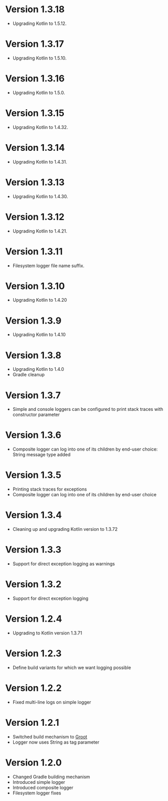 # Version 1.3.18

- Upgrading Kotlin to 1.5.12.

# Version 1.3.17

- Upgrading Kotlin to 1.5.10.

# Version 1.3.16

- Upgrading Kotlin to 1.5.0.

# Version 1.3.15

- Upgrading Kotlin to 1.4.32.

# Version 1.3.14

- Upgrading Kotlin to 1.4.31.

# Version 1.3.13

- Upgrading Kotlin to 1.4.30.

# Version 1.3.12

- Upgrading Kotlin to 1.4.21.

# Version 1.3.11

- Filesystem logger file name suffix.

# Version 1.3.10

- Upgrading Kotlin to 1.4.20

# Version 1.3.9

- Upgrading Kotlin to 1.4.10

# Version 1.3.8

- Upgrading Kotlin to 1.4.0
- Gradle cleanup 

# Version 1.3.7

- Simple and console loggers can be configured to print stack traces with constructor parameter

# Version 1.3.6

- Composite logger can log into one of its children by end-user choice: String message type added

# Version 1.3.5

- Printing stack traces for exceptions
- Composite logger can log into one of its children by end-user choice

# Version 1.3.4

- Cleaning up and upgrading Kotlin version to 1.3.72

# Version 1.3.3

- Support for direct exception logging as warnings

# Version 1.3.2

- Support for direct exception logging

# Version 1.2.4

- Upgrading to Kotlin version 1.3.71

# Version 1.2.3

- Define build variants for which we want logging possible

# Version 1.2.2

- Fixed multi-line logs on simple logger

# Version 1.2.1

- Switched build mechanism to [Groot](https://github.com/milos85vasic/Groot)
- Logger now uses String as tag parameter

# Version 1.2.0

- Changed Gradle building mechanism
- Introduced simple logger
- Introduced composite logger
- Filesystem logger fixes
